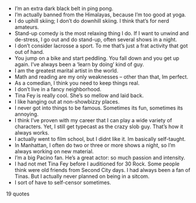  - I’m an extra dark black belt in ping pong.
 - I’m actually banned from the Himalayas, because I’m too good at yoga.
 - I do uphill skiing; I don’t do downhill skiing. I think that’s for nerd amateurs.
 - Stand-up comedy is the most relaxing thing I do. If I want to unwind and de-stress, I go out and do stand-up, often several shows in a night.
 - I don’t consider lacrosse a sport. To me that’s just a frat activity that got out of hand.
 - You jump on a bike and start peddling. You fall down and you get up again. I’ve always been a ‘learn by doing’ kind of guy.
 - I am the greatest marital artist in the world.
 - Math and reading are my only weaknesses – other than that, Im perfect.
 - As a comedian, I think you need to keep things real.
 - I don’t live in a fancy neighborhood.
 - Tina Fey is really cool. She’s so mellow and laid back.
 - I like hanging out at non-showbizzy places.
 - I never got into things to be famous. Sometimes its fun, sometimes its annoying.
 - I think I’ve proven with my career that I can play a wide variety of characters. Yet, I still get typecast as the crazy slob guy. That’s how it always works.
 - I actually went to film school, but I didnt like it. Im basically self-taught.
 - In Manhattan, I often do two or three or more shows a night, so I’m always working on new material.
 - I’m a big Pacino fan. He’s a great actor: so much passion and intensity.
 - I had not met Tina Fey before I auditioned for 30 Rock. Some people think were old friends from Second City days. I had always been a fan of Tinas. But I actually never planned on being in a sitcom.
 - I sort of have to self-censor sometimes.

19 quotes